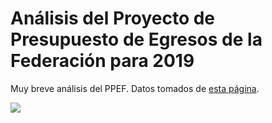 # Análisis del Proyecto de Presupuesto de Egresos de la Federación para 2019

Muy breve análisis del PPEF. Datos tomados de [esta página](bit.ly/PPEF2019).

![](http://segasi.com.mx/github/presupuesto_ramos_2018_2019.png)

